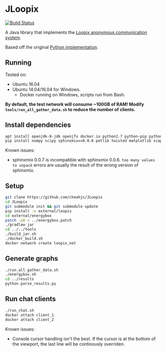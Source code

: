 # JLoopix
[![Build Status](https://travis-ci.org/cheahjs/JLoopix.svg?branch=master)](https://travis-ci.org/cheahjs/JLoopix)

A Java library that implements the [Loopix anonymous communication system](https://arxiv.org/abs/1703.00536).

Based off the original [Python implementation](https://github.com/UCL-InfoSec/loopix).

## Running

Tested on:

* Ubuntu 16.04
* Ubuntu 14.04/16.04 for Windows.
    * Docker running on Windows, scripts run from Bash.

**By default, the test network will consume ~100GB of RAM! Modify `tools/run_all_gather_data.sh` to reduce the number of clients.**

## Install dependencies

```bash
apt install openjdk-8-jdk openjfx docker.io python2.7 python-pip python-dev build-essential libssl-dev libffi-dev python-tk libpcap-dev tshark
pip install numpy scipy sphinxmix==0.0.6 petlib twisted matplotlib scapy multiprocessing dpkt
```

Known issues:

* sphinxmix 0.0.7 is incompatible with sphinxmix 0.0.6. `too many values to unpack` errors are usually the result of the wrong version of sphinxmix. 

## Setup

```bash
git clone https://github.com/cheahjs/JLoopix
cd JLoopix
git submodule init && git submodule update
pip install -e external/loopix
cd external/energybox
patch -p0 < ../energybox.patch
./gradlew jar
cd ../../tools
./build_jar.sh
./docker_build.sh
docker network create loopix_net
```

## Generate graphs

```bash
./run_all_gather_data.sh
./energybox.sh
cd ../results
python parse_results.py
```

## Run chat clients

```bash
./run_chat.sh
docker attach client_1
docker attach client_2
```

Known issues:

* Console cursor handling isn't the best. If the cursor is at the bottom of the viewport, the last line will be continously overriden.


<!-- ## Building

1. Clone the repo and submodules `git clone --recursive https://github.com/cheahjs/JLoopix`
2. `./build_jar.sh` to build JLoopix's JAR file located under `jloopix/build/libs/jloopix-standalone.jar`
3. `./generate_keys.sh` to generate pub/priv keys and database.
4. `./docker_build.sh` to build the Docker image.

## Running

1. `./docker_run.sh` to run a network with 1 provider, 6 mix nodes (2 nodes in each layer of a 3-layered topology), 1 JLoopix client, and 1 Python Loopix client. -->